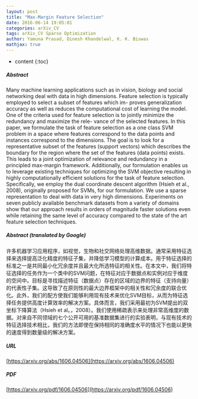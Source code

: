 ```yaml
---
layout: post
title: "Max-Margin Feature Selection"
date: 2016-06-14 19:05:01
categories: arXiv_CV
tags: arXiv_CV Sparse Optimization
author: Yamuna Prasad, Dinesh Khandelwal, K. K. Biswas
mathjax: true
---
```


* content
{:toc}

##### Abstract
Many machine learning applications such as in vision, biology and social networking deal with data in high dimensions. Feature selection is typically employed to select a subset of features which im- proves generalization accuracy as well as reduces the computational cost of learning the model. One of the criteria used for feature selection is to jointly minimize the redundancy and maximize the rele- vance of the selected features. In this paper, we formulate the task of feature selection as a one class SVM problem in a space where features correspond to the data points and instances correspond to the dimensions. The goal is to look for a representative subset of the features (support vectors) which describes the boundary for the region where the set of the features (data points) exists. This leads to a joint optimization of relevance and redundancy in a principled max-margin framework. Additionally, our formulation enables us to leverage existing techniques for optimizing the SVM objective resulting in highly computationally efficient solutions for the task of feature selection. Specifically, we employ the dual coordinate descent algorithm (Hsieh et al., 2008), originally proposed for SVMs, for our formulation. We use a sparse representation to deal with data in very high dimensions. Experiments on seven publicly available benchmark datasets from a variety of domains show that our approach results in orders of magnitude faster solutions even while retaining the same level of accuracy compared to the state of the art feature selection techniques.

##### Abstract (translated by Google)
许多机器学习应用程序，如视觉，生物和社交网络处理高维数据。通常采用特征选择来选择提高泛化精度的特征子集，并降低学习模型的计算成本。用于特征选择的标准之一是共同最小化冗余度并且最大化所选特征的相关性。在本文中，我们将特征选择的任务作为一个类中的SVM问题，在特征对应于数据点和实例对应于维度的空间中。目标是寻找描述特征（数据点）存在的区域的边界的特征（支持向量）的代表性子集。这导致了在原则性的最大边界框架中的相关性和冗余度的联合优化。此外，我们的配方使我们能够利用现有技术来优化SVM目标，从而为特征选择任务提供高度计算效率的解决方案。具体而言，我们采用最初为SVM提出的双坐标下降算法（Hsieh et al。，2008）。我们使用稀疏表示来处理非常高维度的数据。对来自不同领域的七个公开可用的基准数据集进行的实验表明，与现有技术的特征选择技术相比，我们的方法即使在保持相同的准确度水平的情况下也能以更快的速度得到数量级的解决方案。

##### URL
[https://arxiv.org/abs/1606.04506](https://arxiv.org/abs/1606.04506)

##### PDF
[https://arxiv.org/pdf/1606.04506](https://arxiv.org/pdf/1606.04506)

